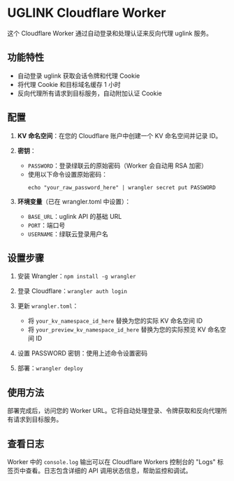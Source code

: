 # UGLINK Cloudflare Worker

这个 Cloudflare Worker 通过自动登录和处理认证来反向代理 uglink 服务。

## 功能特性

- 自动登录 uglink 获取会话令牌和代理 Cookie
- 将代理 Cookie 和目标域名缓存 1 小时
- 反向代理所有请求到目标服务，自动附加认证 Cookie

## 配置

1. **KV 命名空间**：在您的 Cloudflare 账户中创建一个 KV 命名空间并记录 ID。

2. **密钥**：
   - `PASSWORD`：登录绿联云的原始密码（Worker 会自动用 RSA 加密）
   - 使用以下命令设置原始密码：
     ```
     echo "your_raw_password_here" | wrangler secret put PASSWORD
     ```

3. **环境变量**（已在 wrangler.toml 中设置）：
   - `BASE_URL`：uglink API 的基础 URL
   - `PORT`：端口号
   - `USERNAME`：绿联云登录用户名

## 设置步骤

1. 安装 Wrangler：`npm install -g wrangler`

2. 登录 Cloudflare：`wrangler auth login`

3. 更新 `wrangler.toml`：
   - 将 `your_kv_namespace_id_here` 替换为您的实际 KV 命名空间 ID
   - 将 `your_preview_kv_namespace_id_here` 替换为您的实际预览 KV 命名空间 ID

4. 设置 PASSWORD 密钥：使用上述命令设置密码

5. 部署：`wrangler deploy`

## 使用方法

部署完成后，访问您的 Worker URL。它将自动处理登录、令牌获取和反向代理所有请求到目标服务。

## 查看日志

Worker 中的 `console.log` 输出可以在 Cloudflare Workers 控制台的 "Logs" 标签页中查看。日志包含详细的 API 调用状态信息，帮助监控和调试。